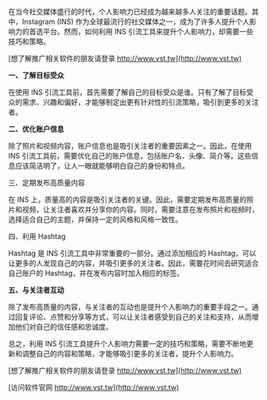 在当今社交媒体盛行的时代，个人影响力已经成为越来越多人关注的重要话题。其中，Instagram (INS) 作为全球最流行的社交媒体之一，成为了许多人提升个人影响力的首选平台。然而，如何利用 INS 引流工具来提升个人影响力，却需要一些技巧和策略。

[想了解推广相关软件的朋友请登录 http://www.vst.tw](http://www.vst.tw)

**一、了解目标受众**

在使用 INS 引流工具前，首先需要了解自己的目标受众是谁。只有了解了目标受众的需求、兴趣和偏好，才能够制定出更有针对性的引流策略，吸引到更多的关注者。

**二、优化账户信息**

除了照片和视频内容，账户信息也是吸引关注者的重要因素之一。因此，在使用 INS 引流工具前，需要优化自己的账户信息，包括账户名、头像、简介等。这些信息应该简洁明了，让人一眼就能够明白自己的身份和特点。

三、定期发布高质量内容

在 INS 上，质量高的内容是吸引关注者的关键。因此，需要定期发布高质量的照片和视频，让关注者喜欢并分享你的内容。同时，需要注意在发布照片和视频时，选择适合自己的主题，并保持一定的风格和风格一致性。

四、利用 Hashtag

Hashtag 是 INS 引流工具中非常重要的一部分。通过添加相应的 Hashtag，可以让更多的人发现自己的内容，并吸引更多的关注者。因此，需要花时间去研究适合自己账户的 Hashtag，并在发布内容时加入相应的标签。

**五、与关注者互动**

除了发布高质量的内容，与关注者的互动也是提升个人影响力的重要手段之一。通过回复评论、点赞和分享等方式，可以让关注者感受到自己的关注和支持，从而增加他们对自己的信任感和忠诚度。

总之，利用 INS 引流工具提升个人影响力需要一定的技巧和策略，需要不断地更新和调整自己的内容和策略，才能够吸引更多的关注者，提升个人影响力。

[想了解推广相关软件的朋友请登录 http://www.vst.tw](http://www.vst.tw)


[访问软件官网 http://www.vst.tw](http://www.vst.tw)
